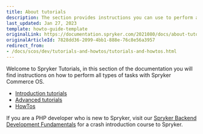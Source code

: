 ```yaml
---
title: About tutorials
description: The section provides instructions you can use to perform all tasks with Spryker Commerce OS.
last_updated: Jan 27, 2023
template: howto-guide-template
originalLink: https://documentation.spryker.com/2021080/docs/about-tutorials
originalArticleId: 7828dd36-2099-4bb1-888e-76c8e56a3957
redirect_from:
- /docs/scos/dev/tutorials-and-howtos/tutorials-and-howtos.html
---
```


Welcome to Spryker Tutorials, in this section of the documentation you will find instructions on how to perform all types of tasks with Spryker Commerce OS.
 * [Introduction tutorials](/docs/scos/dev/tutorials-and-howtos/introduction-tutorials/tutorial-handling-new-types-of-entity-urls-legacy-demoshop.html)
 * [Advanced tutorials](/docs/scos/dev/tutorials-and-howtos/advanced-tutorials/advanced-tutorials.html)
 * [HowTos](/docs/scos/dev/tutorials-and-howtos/howtos/about-howtos.html)

If you are a PHP developer who is new to Spryker, visit our [Spryker Backend Development Fundamentals](https://academy.spryker.com/learn/public/learning_plan/view/73/spryker-backend-development-fundamentals) for a crash introduction course to Spryker.
